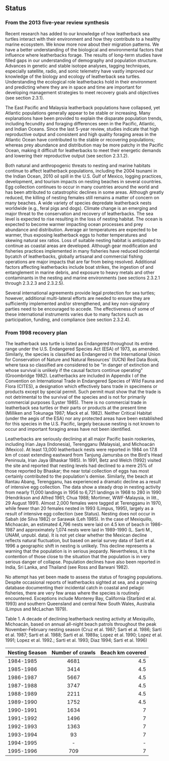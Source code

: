 ## Status

### From the 2013 five-year review synthesis

Recent research has added to our knowledge of how leatherback sea turtles interact with their environment and how they contribute to a healthy marine ecosystem. We know more now about their migration patterns. We have a better understanding of the biological and environmental factors that influence where leatherbacks forage. The results of long-term studies have filled gaps in our understanding of demography and population structure. Advances in genetic and stable isotope analyses, tagging techniques, especially satellite, radio, and sonic telemetry have vastly improved our knowledge of the biology and ecology of leatherback sea turtles.  Understanding the ecological role leatherbacks hold in their environment and predicting where they are in space and time are important for developing management strategies to meet recovery goals and objectives (see section 2.3.1).

The East Pacific and Malaysia leatherback populations have collapsed, yet Atlantic populations generally appear to be stable or increasing. Many explanations have been provided to explain the disparate population trends, including fecundity and foraging differences seen in the Pacific, Atlantic, and Indian Oceans. Since the last 5-year review, studies indicate that high reproductive output and consistent and high quality foraging areas in the Atlantic Ocean have contributed to the stable or recovering populations; whereas prey abundance and distribution may be more patchy in the Pacific Ocean, making it difficult for leatherbacks to meet their energetic demands and lowering their reproductive output (see section 2.3.1.2).

Both natural and anthropogenic threats to nesting and marine habitats continue to affect leatherback populations, including the 2004 tsunami in the Indian Ocean, 2010 oil spill in the U.S. Gulf of Mexico, logging practices, development, and tourism impacts on nesting beaches in several countries. Egg collection continues to occur in many countries around the world and has been attributed to catastrophic declines in some areas. Although greatly reduced, the killing of nesting females still remains a matter of concern on many beaches. A wide variety of species depredate leatherback nests worldwide (e.g., feral pigs and dogs). Climate change is an emerging and major threat to the conservation and recovery of leatherbacks. The sea level is expected to rise resulting in the loss of nesting habitat. The ocean is expected to become warmer impacting ocean processes and prey abundance and distribution. Average air temperatures are expected to be warmer, thus exposing leatherback eggs to hotter temperatures and skewing natural sex ratios. Loss of suitable nesting habitat is anticipated to continue as coastal areas are developed. Although gear modification and fisheries practices implemented in many fisheries have reduced incidental bycatch of leatherbacks, globally artisanal and commercial fishing operations are major impacts that are far from being resolved. Additional factors affecting leatherbacks include boat strikes, the ingestion of and entanglement in marine debris, and exposure to heavy metals and other contaminants in the nesting and marine environments (see sections 2.3.2.1 through 2.3.2.3 and 2.3.2.5).

Several international agreements provide legal protection for sea turtles; however, additional
multi-lateral efforts are needed to ensure they are sufficiently implemented and/or strengthened,
and key non-signatory parties need to be encouraged to accede. The effectiveness of some of
these international instruments varies due to many factors such as participation, funding, and
compliance (see section 2.3.2.4). 


### From 1998 recovery plan

The leatherback sea turtle is listed as Endangered throughout its entire range under the U.S. Endangered Species Act (ESA) of 1973, as amended. Similarly, the species is classified as Endangered in the International Union for Conservation of Nature and Natural Resources' (IUCN) Red Data Book, where taxa so classified are considered to be "in danger of extinction and whose survival is unlikely if the causal factors continue operating" (Groombridge 1982).  Leatherbacks are included in Appendix I of the Convention on International Trade in Endangered Species of Wild Fauna and Flora (CITES), a designation which effectively bans trade in specimens or products except by special permit. Such permit must show that the trade is not detrimental to the survival of the species and is not for primarily commercial purposes (Lyster 1985). There is no commercial trade in leatherback sea turtles or their parts or products at the present time (Milliken and Tokunaga 1987; Mack et al. 1982). Neither Critical Habitat (under the aegis of the ESA) nor any protected areas have been established for this species in the U.S. Pacific, largely because nesting is not known to occur and important foraging areas have not been identified.

Leatherbacks are seriously declining at all major Pacific basin rookeries, including Irian Jaya (Indonesia), Terengganu (Malaysia), and Michoacán (Mexico). At least 13,000 leatherback nests were reported in 1984 on 17.8 km of coast extending eastward from Tanjung Jamursba on the Bird's Head Peninsula, Irian Jaya (Bhaskar 1985). In 1991, Betz and Welch (1992) visited the site and reported that nesting levels had declined to a mere 25% of those reported by Bhaskar; the near total collection of eggs has most certainly contributed to the population's demise. Similarly, the beach at Rantau Abang, Terengganu, has experienced a dramatic decline as a result of intensive egg collection. The data show a steady drop in nesting activity from nearly 11,000 landings in 1956 to 6,721 landings in 1968 to 280 in 1990 (Hendrikson and Alfred 1961; Chua 1988; Mortimer, WWF-Malaysia, in litt., 29 August 1991).  Almost 2,000 females were tagged at Terengganu in 1970, while fewer than 20 females nested in 1993 (Limpus, 1995), largely as a result of intensive egg collection (see Status).  Nesting does not occur in Sabah (de Silva 1982) or Sarawak (Leh 1985). In the case of Mexiquillo, Michoacán, an estimated 4,796 nests were laid on 4.5 km of beach in 1986-1987 and approximately 1,074 nests were laid in 1989-1990 (L. Sarti M., UNAM, unpubl. data). It is not yet clear whether the Mexican decline reflects natural fluctuation, but based on aerial survey data of Sarti et al. 1996 a geographic shift in nesting is unlikely. This decline represents a warning that the population is in serious jeopardy. Nevertheless, it is the contention of those close to the situation that the population is in very serious danger of collapse. Population declines have also been reported in India, Sri Lanka, and Thailand (see Ross and Barwani 1982).

No attempt has yet been made to assess the status of foraging populations. Despite occasional reports of leatherbacks sighted at sea, and a growing database documenting their incidental catch in coastal and pelagic fisheries, there are very few areas where the species is routinely encountered. Exceptions include Monterey Bay, California (Starbird et al. 1993) and southern Queensland and central New South Wales, Australia (Limpus and McLachan 1979).


Table 1. A decade of declining leatherback nesting activity at Mexiquillo, Michoacán, based on annual all-night beach patrols throughout the peak November-February nesting season (Cruz et al. 1987; Sarti et al. 1986; Sarti et al. 1987; Sarti et al. 1988; Sarti et al. 1989a; Lopez et al.  1990; Lopez et al. 1991; Lopez et al. 1992.; Sarti et al. 1993; Diaz 1994; Sarti et al. 1996)

|  Nesting Season | Number of crawls | Beach km covered |
|  -------------- | :--------------: | ---------------: |
|  1984-1985      |         4681     |          4.5     |
|  1985-1986      |         3414     |          4.5     |
|  1986-1987      |         5667     |          4.5     |
|  1987-1988      |         3747     |          4.5     |
|  1988-1989      |         2211     |          4.5     |
|  1989-1990      |         1752     |          4.5     |
|  1990-1991      |         1634     |            7     |
|  1991-1992      |         1496     |            7     |
|  1992-1993      |         1363     |            7     |
|  1993-1994      |          93      |            7     |
|  1994-1995      |            -     |            -     |
|  1995-1996      |         709      |            7     |
